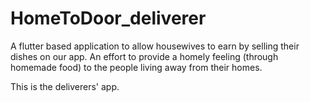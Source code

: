 # HomeToDoor_deliverer


A flutter based application to allow housewives to earn by selling their dishes on our app. An effort to provide a homely feeling (through homemade food) 
to the people living away from their homes.

This is the deliverers' app.
